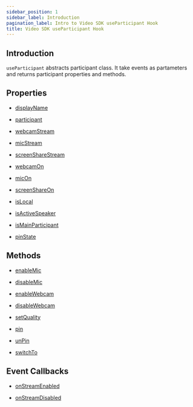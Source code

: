 ```yaml
---
sidebar_position: 1
sidebar_label: Introduction
pagination_label: Intro to Video SDK useParticipant Hook
title: Video SDK useParticipant Hook
---
```


<div class="sdk-api-ref">

## Introduction

`useParticipant` abstracts participant class. It take events as partameters and returns participant properties and methods.

## Properties

<div class="links-grid">
<div>

- [displayName](./properties#displayname)

</div>
<div>

- [participant](./properties#participant)

</div>
<div>

- [webcamStream](./properties#webcamstream)

</div>
<div>

- [micStream](./properties#micstream)

</div>
<div>

- [screenShareStream](./properties#screensharestream)

</div>
<div>

- [webcamOn](./properties#webcamon)

</div>
<div>

- [micOn](./properties#micon)

</div>
<div>

- [screenShareOn](./properties#screenshareon)

</div>
<div>

- [isLocal](./properties#islocal)

</div>
<div>

- [isActiveSpeaker](./properties#isactivespeaker)

</div>
<div>

- [isMainParticipant](./properties#ismainparticipant)

</div>
<div>

- [pinState](./properties#pinstate)

</div>
</div>

## Methods

<div class="links-grid">
<div>

- [enableMic](./methods#enablemic)

</div>
<div>

- [disableMic](./methods#disablemic)

</div>
<div>

- [enableWebcam](./methods#enablewebcam)

</div>
<div>

- [disableWebcam](./methods#disablewebcam)

</div>
<div>

- [setQuality](./methods#setquality)

</div>
<div>

- [pin](./methods#pin)

</div>
<div>

- [unPin](./methods#unpin)

</div>
<div>

- [switchTo](./methods#switchto)

</div>
</div>

## Event Callbacks

<div class="links-grid">
<div>

- [onStreamEnabled](./events#onstreamenabled)

</div>
<div>

- [onStreamDisabled](./events#onstreamdisabled)

</div>
</div>

</div>
